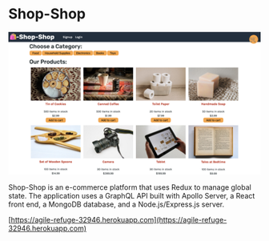 # Shop-Shop

![Screenshot of Shop-Shop's home page](shop-shop-image.png)

Shop-Shop is an e-commerce platform that uses Redux to manage global state. The application uses a GraphQL API built with Apollo Server, a React front end, a MongoDB database, and a Node.js/Express.js server.

[https://agile-refuge-32946.herokuapp.com](https://agile-refuge-32946.herokuapp.com)